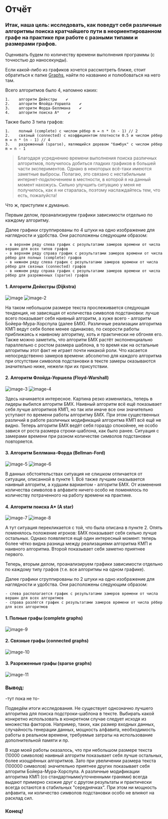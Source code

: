 # Отчёт

### Итак, наша цель: исследовать, как поведут себя различные алгоритмы поиска кратчайшего пути в неориентированном графе на практике при работе с разными типами и размерами графов.

Оценивать будем по количеству времени выполнения программы (с точностью до наносекунды).

Если какой-либо из графиков хочется рассмотреть ближе, стоит обратиться к папке [Graphs](https://github.com/kamilarakhimova/hse-algo-hw3/blob/main/Graphs), найти по названию и полюбоваться на него там.

Всего алгоритмов было 4, напомню каких:
```
1.    алгоритм Дейкстры    ✔ 
2.    алгоритм Флойда-Уоршела    ✔ 
3.    алгоритм Форда-Беллмана    ✔ 
4.    алгоритм поиска A*    ✔
```

Также было 3 типа графов:
```
1.    полный (complete) с числом рёбер m = n * (n - 1) // 2
2.    связный (connected) с коэффициентом плотности 0.5 и числом рёбер m = n * (n - 1) // 4
3.    разреженный (sparse), являющийся деревом "бамбук" с числом рёбер m = n - 1
```

> Благодаря усреднению времени выполнения поиска различных алгоритмов, получилось добиться гладких графиков в большей части экспериментов. Однако в некоторых всё-таки имеются заметные выбросы. Полагаю, это связано с нестабильным интернет-подключением в местности, в которой я на данный момент нахожусь. Сильно улучшить ситуацию у меня не получилось, как я ни старалась, поэтому наслаждайтесь тем, что есть, пожалуйста!

Что ж, приступим к думанью. 

Первым делом, проанализируем графики зависимости отдельно по каждому алгоритму.

Далее графики сгруппированы по 4 штуки на одно изображение для наглядности и удобства. 
Они расположены следующим образом:
```
- в верхнем ряду слева график с результатами замеров времени от числа вершин для всех типов графов
- в верхнем ряду справа график с результатами замеров времени от числа рёбер для полных (complete) графов
- в нижнем ряду слева график с результатами замеров времени от числа рёбер для связных (connected) графов
- в нижнем ряду справа график с результатами замеров времени от числа рёбер для разреженных (sparse) графов
```

#### 1. Алгоритм Дейкстры (Dijkstra)

![image](https://github.com/kamilarakhimova/hse-algo-hw3/assets/58568615/e8196554-d46e-4b92-9640-9492dbf269f1)
![image-2](https://github.com/kamilarakhimova/hse-algo-hw3/assets/58568615/b5213be0-8ef5-4f71-8453-2c9bee76a8a7)




На таком небольшом размере текста прослеживается следующая тенденция, не зависящая от количества символов подстановки: лучше всего показывает себя наивный алгоритм, а хуже всего - алгоритм Бойера-Мура-Хорспула (далее БМХ). Различные реализации алгоритма КМП ведут себя более менее одинаково, по скорости работы приближаясь к наивному алгоритму, хоть и практически не обгоняя его. Также можно заметить, что алгоритм БМХ растёт экспоненциально параллельно с ростом размера шаблона, в то время как на остальные алгоритмы этот факт не играет почти никакой роли.
Что касается непосредственно замеров времени: абсолютно для каждого алгоритма при отсутствии символов подстановки в тексте замеры оказываются значительно ниже, нежели при их присутствии.

#### 2. Алгоритм Флойда-Уоршела (Floyd-Warshall)

![image-3](https://github.com/kamilarakhimova/hse-algo-hw3/assets/58568615/357d740e-be1f-4e1b-95fc-faf909801451)
![image-4](https://github.com/kamilarakhimova/hse-algo-hw3/assets/58568615/24733081-a48f-448f-8862-bf4f1309c2b0)




Здесь начинается интересное. Картина резко изменилась, теперь в лидеры выбился алгоритм БМХ. Наивный алгоритм всё ещё показывает себя лучше алгоритмов КМП, но так или иначе все они значительно уступают по времени работы алгоритму БМХ. При этом существенных различий в работе различных модификаций алгоритма КМП всё ещё не видно.
Теперь алгоритм БМХ ведёт себя гораздо спокойнее, не особо завися от роста размера строки-шаблона, как было ранее. Ситуация с замерами времени при разном количестве символов подстановки повторяется.

#### 3. Алгоритм Беллмана-Форда (Bellman-Ford)

![image-5](https://github.com/kamilarakhimova/hse-algo-hw3/assets/58568615/d9aaedd0-ea27-4c3d-a3b1-5b6848c4d912)
![image-6](https://github.com/kamilarakhimova/hse-algo-hw3/assets/58568615/075de9a4-5e42-4989-a29a-62a571fd9818)



В данных обстоятельствах ситуация не слишком отличается от ситуации, описанной в пункте 1. Всё также лучшим оказывается наивный алгоритм, а худшим вариантом - алгоритм БМХ. От изменения количества символов в алфавите ничего особо не поменялось по количеству потраченного на работу времени на практике.

#### 4. Алгоритм поиска A* (A star)

![image-7](https://github.com/kamilarakhimova/hse-algo-hw3/assets/58568615/102a25d3-bdad-4c0f-bb22-ddbd5d997860)
![image-8](https://github.com/kamilarakhimova/hse-algo-hw3/assets/58568615/c521c4b5-5863-406c-a6b6-2275890a6f17)


А тут ситуация перекликается с той, что была описана в пункте 2. Опять поменялось положение игроков: БМХ показывает себя сильно лучше остальных. Однако появляется ещё один интересный момент: теперь более чётко видна разница между реализациями алгоритма КМП и наивного алгоритма. Второй показывает себя заметно приятнее первого.





Теперь, вторым делом, проанализируем графики зависимости отдельно по каждому типу графов (т.е. все алгоритмы на одном графике).

Далее графики сгруппированы по 2 штуки на одно изображение для наглядности и удобства. 
Они расположены следующим образом:
```
- слева располагается график с результатами замеров времени от числа вершин для всех алгоритмов
- справа разлёгся график с результатами замеров времени от числа рёбер для всех алгоритмов
```

#### 1. Полные графы (complete graphs)

![image-9](https://github.com/kamilarakhimova/hse-algo-hw3/assets/58568615/9632e6ab-dc19-42cb-a403-d5e83934795d)



#### 2. Связные графы (connected graphs)

![image-10](https://github.com/kamilarakhimova/hse-algo-hw3/assets/58568615/dc489f3c-4134-47f1-aab2-d22d1c56ff4f)


#### 3. Разреженные графы (sparse graphs)

![image-11](https://github.com/kamilarakhimova/hse-algo-hw3/assets/58568615/5ee8240d-dd21-431b-af0e-4a7248f04543)



### Вывод:

-тут пока не то-

Подведём итоги исследования. Не существует однозначно лучшего алгоритма для поиска подстроки-шаблона в тексте. Выбирать какой конкретно использовать в конкретном случае следует исходя из множества факторов. Например, таких, как размер входных данных, случайность генерации данных, мощность алфавита, необходимость работы в реальном времени, требуемые затраты на использование дополнительной памяти и пр. 

В ходе моей работы оказалось, что при небольшом размере текста (10000 символов) наивный алгоритм показывает себя лучше остальных, более изощрённых алгоритмов. Зато при увеличении размера текста (100000 символов) значительно приятнее других показывает себя алгоритм Бойера-Мура-Хорспула. А различные модификации алгоритма КМП (со стандартными/уточненными гранями) всегда выдают примерно схожие друг с другом результаты и практически всегда остаются в стабильных "середнячках".
При этом ни мощность алфавита, ни количество символов подстановки особо не влияют на расклад сил.

### Конец!
